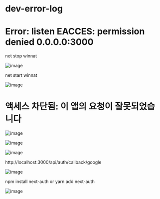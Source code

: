 # dev-error-log






# Error: listen EACCES: permission denied 0.0.0.0:3000







  
  net stop winnat
  
  
  ![image](https://github.com/sangbinlee/dev-error-log/assets/4024414/605ae7bb-e5f0-45df-996b-6243967bc653)
  
  
  
  
  
  
  
  net start winnat
  
  
  
  
  
  ![image](https://github.com/sangbinlee/dev-error-log/assets/4024414/12b5ea22-ee39-4279-a92d-bb1e7f5656ae)
  
  
  
# 액세스 차단됨: 이 앱의 요청이 잘못되었습니다  
  
  ![image](https://github.com/sangbinlee/dev-error-log/assets/4024414/1116ad97-fb2c-481e-9eed-fb287bca1cb1)



![image](https://github.com/sangbinlee/dev-error-log/assets/4024414/1709a084-fdef-49c6-9701-0021b0c4f6a6)



![image](https://github.com/sangbinlee/dev-error-log/assets/4024414/e60cd4a7-0b68-4687-b4f0-02fdbd66a0cd)





http://localhost:3000/api/auth/callback/google


![image](https://github.com/sangbinlee/dev-error-log/assets/4024414/1ceec33e-aef0-430f-a7ba-166d83608d09)


npm install next-auth
or
yarn add next-auth








![image](https://github.com/sangbinlee/dev-error-log/assets/4024414/c4f84864-10e9-4ce6-b7dd-2571794e8e7f)














